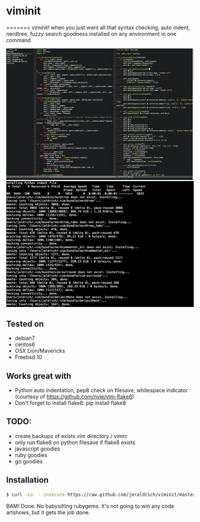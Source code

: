 # viminit
=======
viminit! when you just want all that syntax checking, auto indent, nerdtree, fuzzy search goodness installed on any environment in one command

![alt tag](ss.png)
![alt tag](ss2.png)

## Tested on
- debian7
- centos6
- OSX Lion/Mavericks
- Freebsd 10

## Works great with
- Python auto indentation, pep8 check on filesave, whitespace indicator (courtesy of https://github.com/nvie/vim-flake8)
- Don't forget to install flake8: pip install flake8

## TODO:
- create backups of exists vim directory / vimrc
- only run flake8 on python filesave if flake8 exists
- javascript goodies
- ruby goodies
- go goodies

## Installation
```bash
$ curl -Lo- --insecure https://raw.github.com/jeraldrich/viminit/master/viminit.sh | bash
```

BAM! Done. No babysitting rubygems. It's not going to win any code artshows, but it gets the job done.

